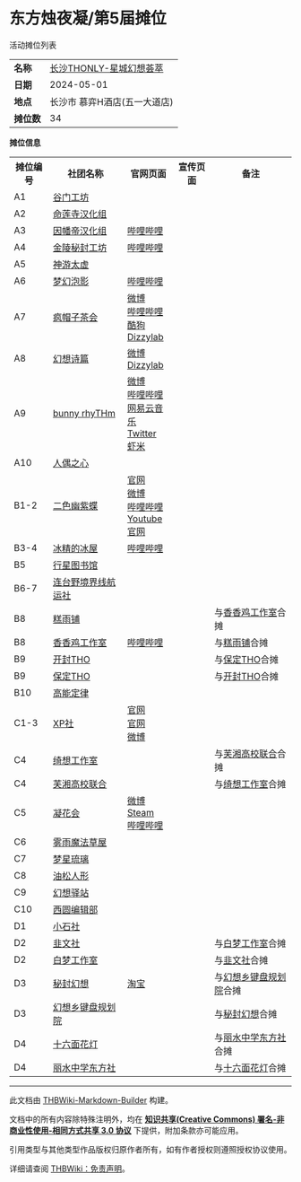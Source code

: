# 东方烛夜凝/第5届摊位

<!-- source html: G:\repos\THBWiki-Markdown-Builder\THBWikiMarkdown\Temp\main\7\73\ns0%3A%E4%B8%9C%E6%96%B9%E7%83%9B%E5%A4%9C%E5%87%9D%2F%E7%AC%AC5%E5%B1%8A%E6%91%8A%E4%BD%8D.html -->

活动摊位列表

  
  

  


<table>

<tbody><tr>
<td><b>名称</b></td>
<td><a href="/%E4%B8%9C%E6%96%B9%E7%83%9B%E5%A4%9C%E5%87%9D#5" title="东方烛夜凝">长沙THONLY-星城幻想荟萃</a>
</td></tr>
<tr>
<td><b>日期</b></td>
<td>2024-05-01
</td></tr>
<tr>
<td><b>地点</b></td>
<td>长沙市 慕弈H酒店(五一大道店)
</td></tr>
<tr>
<td><b>摊位数</b></td>
<td>34
</td></tr></tbody></table>


 **摊位信息**   

<table><tbody><tr><th>摊位编号</th><th>社团名称</th><th>官网页面</th><th>宣传页面</th><th>备注</th></tr><tr><td id="谷门工坊">A1</td><td><a href="/index.php?title=%E8%B0%B7%E9%97%A8%E5%B7%A5%E5%9D%8A&amp;action=edit&amp;redlink=1" class="new" title="谷门工坊（页面不存在）">谷门工坊</a></td><td></td><td></td><td></td></tr>
<tr><td id="命莲寺汉化组">A2</td><td><a href="/index.php?title=%E5%91%BD%E8%8E%B2%E5%AF%BA%E6%B1%89%E5%8C%96%E7%BB%84&amp;action=edit&amp;redlink=1" class="new" title="命莲寺汉化组（页面不存在）">命莲寺汉化组</a></td><td></td><td></td><td></td></tr>
<tr><td id="因幡帝汉化组">A3</td><td><a href="./因幡帝汉化组.md" title="因幡帝汉化组">因幡帝汉化组</a></td><td><a rel="nofollow" class="external text" href="https://space.bilibili.com/32589387/">哔哩哔哩</a></td><td></td><td></td></tr>
<tr><td id="金陵秘封工坊">A4</td><td><a href="./金陵秘封工坊.md" title="金陵秘封工坊">金陵秘封工坊</a></td><td><a rel="nofollow" class="external text" href="https://space.bilibili.com/3546559960582247">哔哩哔哩</a></td><td></td><td></td></tr>
<tr><td id="神游太虚">A5</td><td><a href="/index.php?title=%E7%A5%9E%E6%B8%B8%E5%A4%AA%E8%99%9A&amp;action=edit&amp;redlink=1" class="new" title="神游太虚（页面不存在）">神游太虚</a></td><td></td><td></td><td></td></tr>
<tr><td id="梦幻泡影">A6</td><td><a href="./梦幻泡影.md" title="梦幻泡影">梦幻泡影</a></td><td><a rel="nofollow" class="external text" href="https://space.bilibili.com/627487437">哔哩哔哩</a></td><td></td><td></td></tr>
<tr><td id="疯帽子茶会">A7</td><td><a href="./疯帽子茶会.md" title="疯帽子茶会">疯帽子茶会</a></td><td><a rel="nofollow" class="external text" href="https://weibo.com/u/5429931302">微博</a><br><a rel="nofollow" class="external text" href="https://space.bilibili.com/875616/">哔哩哔哩</a><br><a rel="nofollow" class="external text" href="http://5sing.kugou.com/8922926">酷狗</a><br><a rel="nofollow" class="external text" href="https://www.dizzylab.net/l/疯帽子茶会/">Dizzylab</a></td><td></td><td></td></tr>
<tr><td id="幻想诗篇">A8</td><td><a href="/%E5%B9%BB%E6%83%B3%E8%AF%97%E7%AF%87" class="mw-redirect" title="幻想诗篇">幻想诗篇</a></td><td><a rel="nofollow" class="external text" href="https://weibo.com/nucleararcher">微博</a><br><a rel="nofollow" class="external text" href="https://www.dizzylab.net/l/幻想诗篇 Xanadu Canto/">Dizzylab</a></td><td></td><td></td></tr>
<tr><td id="bunny_rhyTHm">A9</td><td><a href="./bunny_rhyTHm.md" title="bunny rhyTHm">bunny rhyTHm</a></td><td><a rel="nofollow" class="external text" href="https://weibo.com/bunnyrhyTHm">微博</a><br><a rel="nofollow" class="external text" href="https://space.bilibili.com/2863937">哔哩哔哩</a><br><a rel="nofollow" class="external text" href="https://music.163.com/#/artist?id=12126874">网易云音乐</a><br><a rel="nofollow" class="external text" href="https://twitter.com/bunny_rhyTHm">Twitter</a><br><a rel="nofollow" class="external text" href="https://www.xiami.com/artist/USCkTW46b58">虾米</a></td><td></td><td></td></tr>
<tr><td id="人偶之心">A10</td><td><a href="/index.php?title=%E4%BA%BA%E5%81%B6%E4%B9%8B%E5%BF%83&amp;action=edit&amp;redlink=1" class="new" title="人偶之心（页面不存在）">人偶之心</a></td><td></td><td></td><td></td></tr>
<tr><td id="二色幽紫蝶">B1-2</td><td><a href="./二色幽紫蝶.md" title="二色幽紫蝶">二色幽紫蝶</a></td><td><a rel="nofollow" class="external text" href="http://www.uzkk.net">官网</a><br><a rel="nofollow" class="external text" href="https://weibo.com/youzidie">微博</a><br><a rel="nofollow" class="external text" href="https://space.bilibili.com/86865890">哔哩哔哩</a><br><a rel="nofollow" class="external text" href="https://www.youtube.com/channel/UCu5doPBSRcEV9yzbI4cSxtw">Youtube</a><br><a rel="nofollow" class="external text" href="http://yzkk.notion.site">官网</a></td><td></td><td></td></tr>
<tr><td id="冰精的冰屋">B3-4</td><td><a href="./冰精的冰屋.md" title="冰精的冰屋">冰精的冰屋</a></td><td><a rel="nofollow" class="external text" href="https://space.bilibili.com/1494973673">哔哩哔哩</a></td><td></td><td></td></tr>
<tr><td id="行星图书馆">B5</td><td><a href="/index.php?title=%E8%A1%8C%E6%98%9F%E5%9B%BE%E4%B9%A6%E9%A6%86&amp;action=edit&amp;redlink=1" class="new" title="行星图书馆（页面不存在）">行星图书馆</a></td><td></td><td></td><td></td></tr>
<tr><td id="连台野境界线航运社">B6-7</td><td><a href="/index.php?title=%E8%BF%9E%E5%8F%B0%E9%87%8E%E5%A2%83%E7%95%8C%E7%BA%BF%E8%88%AA%E8%BF%90%E7%A4%BE&amp;action=edit&amp;redlink=1" class="new" title="连台野境界线航运社（页面不存在）">连台野境界线航运社</a></td><td></td><td></td><td></td></tr>
<tr><td id="糕雨铺">B8</td><td><a href="/index.php?title=%E7%B3%95%E9%9B%A8%E9%93%BA&amp;action=edit&amp;redlink=1" class="new" title="糕雨铺（页面不存在）">糕雨铺</a></td><td></td><td></td><td>与<a href="./香香鸡工作室.md" title="香香鸡工作室">香香鸡工作室</a>合摊</td></tr>
<tr><td id="香香鸡工作室">B8</td><td><a href="./香香鸡工作室.md" title="香香鸡工作室">香香鸡工作室</a></td><td><a rel="nofollow" class="external text" href="https://space.bilibili.com/2689012">哔哩哔哩</a></td><td></td><td>与<a href="/index.php?title=%E7%B3%95%E9%9B%A8%E9%93%BA&amp;action=edit&amp;redlink=1" class="new" title="糕雨铺（页面不存在）">糕雨铺</a>合摊</td></tr>
<tr><td id="开封THO">B9</td><td><a href="/%E5%BC%80%E5%B0%81THO" class="mw-redirect mw-disambig" title="开封THO">开封THO</a></td><td></td><td></td><td>与<a href="/index.php?title=%E4%BF%9D%E5%AE%9ATHO&amp;action=edit&amp;redlink=1" class="new" title="保定THO（页面不存在）">保定THO</a>合摊</td></tr>
<tr><td id="保定THO">B9</td><td><a href="/index.php?title=%E4%BF%9D%E5%AE%9ATHO&amp;action=edit&amp;redlink=1" class="new" title="保定THO（页面不存在）">保定THO</a></td><td></td><td></td><td>与<a href="/%E5%BC%80%E5%B0%81THO" class="mw-redirect mw-disambig" title="开封THO">开封THO</a>合摊</td></tr>
<tr><td id="高能定律">B10</td><td><a href="./高能定律.md" title="高能定律">高能定律</a></td><td></td><td></td><td></td></tr>
<tr><td id="XP社">C1-3</td><td><a href="./XP社.md" title="XP社">XP社</a></td><td><a rel="nofollow" class="external text" href="http://www.xptcg.icoc.me/">官网</a><br><a rel="nofollow" class="external text" href="http://xptcg.moe/">官网</a><br><a rel="nofollow" class="external text" href="https://weibo.com/u/6012292186">微博</a></td><td></td><td></td></tr>
<tr><td id="绮想工作室">C4</td><td><a href="/index.php?title=%E7%BB%AE%E6%83%B3%E5%B7%A5%E4%BD%9C%E5%AE%A4&amp;action=edit&amp;redlink=1" class="new" title="绮想工作室（页面不存在）">绮想工作室</a></td><td></td><td></td><td>与<a href="/index.php?title=%E8%8A%99%E6%B9%98%E9%AB%98%E6%A0%A1%E8%81%94%E5%90%88&amp;action=edit&amp;redlink=1" class="new" title="芙湘高校联合（页面不存在）">芙湘高校联合</a>合摊</td></tr>
<tr><td id="芙湘高校联合">C4</td><td><a href="/index.php?title=%E8%8A%99%E6%B9%98%E9%AB%98%E6%A0%A1%E8%81%94%E5%90%88&amp;action=edit&amp;redlink=1" class="new" title="芙湘高校联合（页面不存在）">芙湘高校联合</a></td><td></td><td></td><td>与<a href="/index.php?title=%E7%BB%AE%E6%83%B3%E5%B7%A5%E4%BD%9C%E5%AE%A4&amp;action=edit&amp;redlink=1" class="new" title="绮想工作室（页面不存在）">绮想工作室</a>合摊</td></tr>
<tr><td id="凝花会">C5</td><td><a href="/%E5%87%9D%E8%8A%B1%E4%BC%9A" class="mw-redirect" title="凝花会">凝花会</a></td><td><a rel="nofollow" class="external text" href="https://weibo.com/ningbingjianzhan/">微博</a><br><a rel="nofollow" class="external text" href="https://store.steampowered.com/developer/nbjzhan">Steam</a><br><a rel="nofollow" class="external text" href="https://space.bilibili.com/1720274/">哔哩哔哩</a></td><td></td><td></td></tr>
<tr><td id="雾雨魔法草屋">C6</td><td><a href="/index.php?title=%E9%9B%BE%E9%9B%A8%E9%AD%94%E6%B3%95%E8%8D%89%E5%B1%8B&amp;action=edit&amp;redlink=1" class="new" title="雾雨魔法草屋（页面不存在）">雾雨魔法草屋</a></td><td></td><td></td><td></td></tr>
<tr><td id="梦星琉璃">C7</td><td><a href="./夢星琉璃.md" title="夢星琉璃" unred="">梦星琉璃</a></td><td></td><td></td><td></td></tr>
<tr><td id="油松人形">C8</td><td><a href="/index.php?title=%E6%B2%B9%E6%9D%BE%E4%BA%BA%E5%BD%A2&amp;action=edit&amp;redlink=1" class="new" title="油松人形（页面不存在）">油松人形</a></td><td></td><td></td><td></td></tr>
<tr><td id="幻想驿站">C9</td><td><a href="/index.php?title=%E5%B9%BB%E6%83%B3%E9%A9%BF%E7%AB%99&amp;action=edit&amp;redlink=1" class="new" title="幻想驿站（页面不存在）">幻想驿站</a></td><td></td><td></td><td></td></tr>
<tr><td id="西圆编辑部">C10</td><td><a href="/index.php?title=%E8%A5%BF%E5%9C%86%E7%BC%96%E8%BE%91%E9%83%A8&amp;action=edit&amp;redlink=1" class="new" title="西圆编辑部（页面不存在）">西圆编辑部</a></td><td></td><td></td><td></td></tr>
<tr><td id="小石社">D1</td><td><a href="/index.php?title=%E5%B0%8F%E7%9F%B3%E7%A4%BE&amp;action=edit&amp;redlink=1" class="new" title="小石社（页面不存在）">小石社</a></td><td></td><td></td><td></td></tr>
<tr><td id="韭文社">D2</td><td><a href="./韭文社.md" title="韭文社">韭文社</a></td><td></td><td></td><td>与<a href="/index.php?title=%E7%99%BD%E6%A2%A6%E5%B7%A5%E4%BD%9C%E5%AE%A4&amp;action=edit&amp;redlink=1" class="new" title="白梦工作室（页面不存在）">白梦工作室</a>合摊</td></tr>
<tr><td id="白梦工作室">D2</td><td><a href="/index.php?title=%E7%99%BD%E6%A2%A6%E5%B7%A5%E4%BD%9C%E5%AE%A4&amp;action=edit&amp;redlink=1" class="new" title="白梦工作室（页面不存在）">白梦工作室</a></td><td></td><td></td><td>与<a href="./韭文社.md" title="韭文社">韭文社</a>合摊</td></tr>
<tr><td id="秘封幻想">D3</td><td><a href="./秘封幻想.md" title="秘封幻想">秘封幻想</a></td><td><a rel="nofollow" class="external text" href="https://shop519910776.taobao.com/">淘宝</a></td><td></td><td>与<a href="./幻想乡键盘规划院.md" title="幻想乡键盘规划院">幻想乡键盘规划院</a>合摊</td></tr>
<tr><td id="幻想乡键盘规划院">D3</td><td><a href="./幻想乡键盘规划院.md" title="幻想乡键盘规划院">幻想乡键盘规划院</a></td><td></td><td></td><td>与<a href="./秘封幻想.md" title="秘封幻想">秘封幻想</a>合摊</td></tr>
<tr><td id="十六面花灯">D4</td><td><a href="/index.php?title=%E5%8D%81%E5%85%AD%E9%9D%A2%E8%8A%B1%E7%81%AF&amp;action=edit&amp;redlink=1" class="new" title="十六面花灯（页面不存在）">十六面花灯</a></td><td></td><td></td><td>与<a href="/index.php?title=%E4%B8%BD%E6%B0%B4%E4%B8%AD%E5%AD%A6%E4%B8%9C%E6%96%B9%E7%A4%BE&amp;action=edit&amp;redlink=1" class="new" title="丽水中学东方社（页面不存在）">丽水中学东方社</a>合摊</td></tr>
<tr><td id="丽水中学东方社">D4</td><td><a href="/index.php?title=%E4%B8%BD%E6%B0%B4%E4%B8%AD%E5%AD%A6%E4%B8%9C%E6%96%B9%E7%A4%BE&amp;action=edit&amp;redlink=1" class="new" title="丽水中学东方社（页面不存在）">丽水中学东方社</a></td><td></td><td></td><td>与<a href="/index.php?title=%E5%8D%81%E5%85%AD%E9%9D%A2%E8%8A%B1%E7%81%AF&amp;action=edit&amp;redlink=1" class="new" title="十六面花灯（页面不存在）">十六面花灯</a>合摊</td></tr></tbody></table>







---

此文档由 [THBWiki-Markdown-Builder](https://github.com/Delsin-Yu/THBWiki-Markdown-Builder) 构建。

文档中的所有内容除特殊注明外，均在 [**知识共享(Creative Commons) 署名-非商业性使用-相同方式共享 3.0 协议**](https://creativecommons.org/licenses/by-sa/3.0/deed.zh-hans) 下提供，附加条款亦可能应用。

引用类型与其他类型作品版权归原作者所有，如有作者授权则遵照授权协议使用。

详细请查阅 [THBWiki：免责声明](https://thbwiki.cc/THBWiki:%E5%85%8D%E8%B4%A3%E5%A3%B0%E6%98%8E)。

